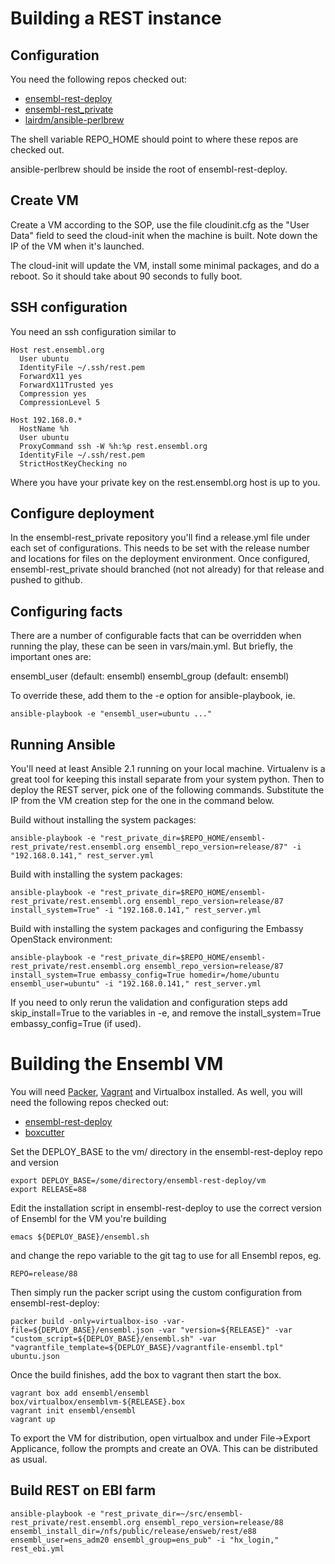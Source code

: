 # Building a REST instance

## Configuration

You need the following repos checked out:

* [ensembl-rest-deploy](https://github.com/Ensembl/ensembl-rest-deploy)
* [ensembl-rest_private](https://github.com/Ensembl/ensembl-rest_private)
* [lairdm/ansible-perlbrew](https://github.com/lairdm/ansible-perlbrew)

The shell variable REPO_HOME should point to where these repos are checked out.

ansible-perlbrew should be inside the root of ensembl-rest-deploy.

## Create VM

Create a VM according to the SOP, use the file cloudinit.cfg as the "User Data" field to seed the cloud-init when the machine is built. Note down the IP of the VM when it's launched.

The cloud-init will update the VM, install some minimal packages, and do a reboot.  So it should take about 90 seconds to fully boot.

## SSH configuration

You need an ssh configuration similar to

```
Host rest.ensembl.org
  User ubuntu
  IdentityFile ~/.ssh/rest.pem
  ForwardX11 yes
  ForwardX11Trusted yes
  Compression yes
  CompressionLevel 5

Host 192.168.0.*
  HostName %h
  User ubuntu
  ProxyCommand ssh -W %h:%p rest.ensembl.org
  IdentityFile ~/.ssh/rest.pem
  StrictHostKeyChecking no

```

Where you have your private key on the rest.ensembl.org host is up to you.

## Configure deployment

In the ensembl-rest_private repository you'll find a release.yml file under each set of configurations. This needs to be set with the release number and locations for files on the deployment environment. Once configured, ensembl-rest_private should branched (not not already) for that release and pushed to github.

## Configuring facts

There are a number of configurable facts that can be overridden when running the play, these can be seen in vars/main.yml. But briefly, the important ones are:

ensembl_user (default: ensembl)
ensembl_group (default: ensembl)

To override these, add them to the -e option for ansible-playbook, ie.

```
ansible-playbook -e "ensembl_user=ubuntu ..."
```

## Running Ansible

You'll need at least Ansible 2.1 running on your local machine. Virtualenv is a great tool for keeping this install separate from your system python. Then to deploy the REST server, pick one of the following commands. Substitute the IP from the VM creation step for the one in the command below.

Build without installing the system packages:

```
ansible-playbook -e "rest_private_dir=$REPO_HOME/ensembl-rest_private/rest.ensembl.org ensembl_repo_version=release/87" -i "192.168.0.141," rest_server.yml
```
Build with installing the system packages:

```
ansible-playbook -e "rest_private_dir=$REPO_HOME/ensembl-rest_private/rest.ensembl.org ensembl_repo_version=release/87 install_system=True" -i "192.168.0.141," rest_server.yml
```

Build with installing the system packages and configuring the Embassy OpenStack environment:

```
ansible-playbook -e "rest_private_dir=$REPO_HOME/ensembl-rest_private/rest.ensembl.org ensembl_repo_version=release/87 install_system=True embassy_config=True homedir=/home/ubuntu ensembl_user=ubuntu" -i "192.168.0.141," rest_server.yml
```

If you need to only rerun the validation and configuration steps add skip_install=True to the variables in -e, and remove the install_system=True embassy_config=True (if used).

# Building the Ensembl VM

You will need [Packer](https://www.packer.io/), [Vagrant](https://www.vagrantup.com/) and Virtualbox installed. As well, you will need the following repos checked out:

* [ensembl-rest-deploy](https://github.com/Ensembl/ensembl-rest-deploy)
* [boxcutter](https://github.com/boxcutter/ubuntu.git)

Set the DEPLOY_BASE to the vm/ directory in the ensembl-rest-deploy repo and version

```
export DEPLOY_BASE=/some/directory/ensembl-rest-deploy/vm
export RELEASE=88
```

Edit the installation script in ensembl-rest-deploy to use the correct version of Ensembl for the VM you're building

```
emacs ${DEPLOY_BASE}/ensembl.sh
```

and change the repo variable to the git tag to use for all Ensembl repos, eg.

```
REPO=release/88
```

Then simply run the packer script using the custom configuration from ensembl-rest-deploy:

```
packer build -only=virtualbox-iso -var-file=${DEPLOY_BASE}/ensembl.json -var "version=${RELEASE}" -var "custom_script=${DEPLOY_BASE}/ensembl.sh" -var "vagrantfile_template=${DEPLOY_BASE}/vagrantfile-ensembl.tpl" ubuntu.json
```

Once the build finishes, add the box to vagrant then start the box.

```
vagrant box add ensembl/ensembl box/virtualbox/ensemblvm-${RELEASE}.box
vagrant init ensembl/ensembl
vagrant up
```

To export the VM for distribution, open virtualbox and under File->Export Applicance, follow the prompts and create an OVA. This can be distributed as usual.

## Build REST on EBI farm

```
ansible-playbook -e "rest_private_dir=~/src/ensembl-rest_private/rest.ensembl.org ensembl_repo_version=release/88 ensembl_install_dir=/nfs/public/release/ensweb/rest/e88 ensembl_user=ens_adm20 ensembl_group=ens_pub" -i "hx_login," rest_ebi.yml
```
